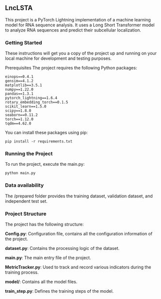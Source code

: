 ## LncLSTA
This project is a PyTorch Lightning implementation of a machine learning model for RNA sequence analysis. It uses a Long Short Transformer model to analyze RNA sequences and predict their subcellular localization.

### Getting Started
These instructions will get you a copy of the project up and running on your local machine for development and testing purposes.

Prerequisites
The project requires the following Python packages:
```
einops==0.4.1
gensim==4.1.2
matplotlib==3.5.1
numpy==1.22.0
pandas==1.3.1
pytorch_lightning==1.6.4
rotary_embedding_torch==0.1.5
scikit_learn==1.5.0
scipy==1.8.0
seaborn==0.11.2
torch==1.12.0
tqdm==4.62.0
```

You can install these packages using pip:  

`pip install -r requirements.txt` 


### Running the Project
To run the project, execute the main.py:  

`python main.py`

### Data availability
The /prepared folder provides the training dataset, validation dataset, and independent test set.

### Project Structure
The project has the following structure:  

**Config.py**: Configuration file, contains all the configuration information of the project. 

**dataset.py**: Contains the processing logic of the dataset.   

**main.py**: The main entry file of the project.   

**MetricTracker.py**: Used to track and record various indicators during the training process.

**model/**: Contains all the model files.   

**train_step.py**: Defines the training steps of the model.  


